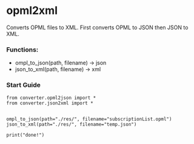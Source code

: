 # opml2xml
Converts OPML files to XML. First converts OPML to JSON then JSON to XML. 

### Functions:
* ompl_to_json(path, filename) -> json
* json_to_xml(path, filename) -> xml

### Start Guide
```
from converter.opml2json import *
from converter.json2xml import *


ompl_to_json(path="./res/", filename="subscriptionList.opml")
json_to_xml(path="./res/", filename="temp.json")

print("done!")
```
